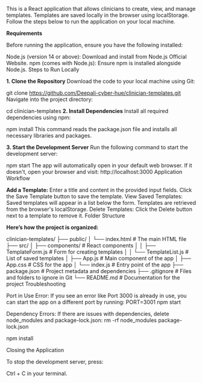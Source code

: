 This is a React application that allows clinicians to create, view, and manage templates. Templates are saved locally in the browser using localStorage. Follow the steps below to run the application on your local machine.

**Requirements**

Before running the application, ensure you have the following installed:

Node.js (version 14 or above): Download and install from Node.js Official Website.
npm (comes with Node.js): Ensure npm is installed alongside Node.js.
Steps to Run Locally

**1. Clone the Repository**
Download the code to your local machine using Git:

git clone https://github.com/Deepali-cyber-hue/clinician-templates.git
Navigate into the project directory:

cd clinician-templates
**2. Install Dependencies**
Install all required dependencies using npm:

npm install
This command reads the package.json file and installs all necessary libraries and packages.

**3. Start the Development Server**
Run the following command to start the development server:

npm start
The app will automatically open in your default web browser.
If it doesn't, open your browser and visit:
http://localhost:3000
Application Workflow

**Add a Template:**
Enter a title and content in the provided input fields.
Click the Save Template button to save the template.
View Saved Templates:
Saved templates will appear in a list below the form.
Templates are retrieved from the browser's localStorage.
Delete Templates:
Click the Delete button next to a template to remove it.
Folder Structure

**Here’s how the project is organized:**

clinician-templates/
├── public/
│   └── index.html       # The main HTML file
├── src/
│   ├── components/      # React components
│   │   ├── TemplateForm.js  # Form for creating templates
│   │   └── TemplateList.js  # List of saved templates
│   ├── App.js           # Main component of the app
│   ├── App.css          # CSS for the app
│   └── index.js         # Entry point of the app
├── package.json         # Project metadata and dependencies
├── .gitignore           # Files and folders to ignore in Git
└── README.md            # Documentation for the project
Troubleshooting

Port in Use Error: If you see an error like Port 3000 is already in use, you can start the app on a different port by running:
PORT=3001 npm start

Dependency Errors: If there are issues with dependencies, delete node_modules and package-lock.json:
rm -rf node_modules package-lock.json

npm install

Closing the Application

To stop the development server, press:

Ctrl + C
in your terminal.
